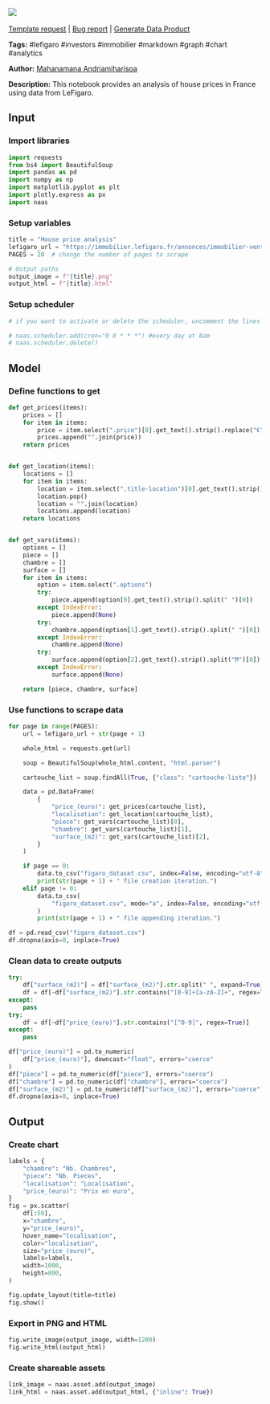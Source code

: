 <a href="https://app.naas.ai/user-redirect/naas/downloader?url=https://raw.githubusercontent.com/jupyter-naas/awesome-notebooks/master/LeFigaro/LeFigaro_House_Price_analysis.ipynb" target="_parent"><img src="https://naasai-public.s3.eu-west-3.amazonaws.com/Open_in_Naas_Lab.svg"/></a><br><br><a href="https://github.com/jupyter-naas/awesome-notebooks/issues/new?assignees=&labels=&template=template-request.md&title=Tool+-+Action+of+the+notebook+">Template request</a> | <a href="https://github.com/jupyter-naas/awesome-notebooks/issues/new?assignees=&labels=bug&template=bug_report.md&title=LeFigaro+-+House+Price+analysis:+Error+short+description">Bug report</a> | <a href="https://app.naas.ai/user-redirect/naas/downloader?url=https://raw.githubusercontent.com/jupyter-naas/awesome-notebooks/master/Naas/Naas_Start_data_product.ipynb" target="_parent">Generate Data Product</a>

**Tags:** #lefigaro #investors #immobilier #markdown #graph #chart #analytics

**Author:** [Mahanamana Andriamiharisoa](https://www.linkedin.com/in/mahanamana/)

**Description:** This notebook provides an analysis of house prices in France using data from LeFigaro.

## Input

### Import libraries


```python
import requests
from bs4 import BeautifulSoup
import pandas as pd
import numpy as np
import matplotlib.pyplot as plt
import plotly.express as px
import naas
```

### Setup variables


```python
title = "House price analysis"
lefigaro_url = "https://immobilier.lefigaro.fr/annonces/immobilier-vente-maison-paris.html?page="  # link can be changed but keep ?page= to ensure scraping
PAGES = 20  # change the number of pages to scrape

# Output paths
output_image = f"{title}.png"
output_html = f"{title}.html"
```

### Setup scheduler


```python
# if you want to activate or delete the scheduler, uncomment the lines below:

# naas.scheduler.add(cron="0 8 * * *") #every day at 8am
# naas.scheduler.delete()
```

## Model

### Define functions to get


```python
def get_prices(items):
    prices = []
    for item in items:
        price = item.select(".price")[0].get_text().strip().replace("€", "").split()
        prices.append("".join(price))
    return prices


def get_location(items):
    locations = []
    for item in items:
        location = item.select(".title-location")[0].get_text().strip().split(" ")
        location.pop()
        location = "".join(location)
        locations.append(location)
    return locations


def get_vars(items):
    options = []
    piece = []
    chambre = []
    surface = []
    for item in items:
        option = item.select(".options")
        try:
            piece.append(option[0].get_text().strip().split(" ")[0])
        except IndexError:
            piece.append(None)
        try:
            chambre.append(option[1].get_text().strip().split(" ")[0])
        except IndexError:
            chambre.append(None)
        try:
            surface.append(option[2].get_text().strip().split("M")[0])
        except IndexError:
            surface.append(None)

    return [piece, chambre, surface]
```

### Use functions to scrape data


```python
for page in range(PAGES):
    url = lefigaro_url + str(page + 1)

    whole_html = requests.get(url)

    soup = BeautifulSoup(whole_html.content, "html.parser")

    cartouche_list = soup.findAll(True, {"class": "cartouche-liste"})

    data = pd.DataFrame(
        {
            "price_(euro)": get_prices(cartouche_list),
            "localisation": get_location(cartouche_list),
            "piece": get_vars(cartouche_list)[0],
            "chambre": get_vars(cartouche_list)[1],
            "surface_(m2)": get_vars(cartouche_list)[2],
        }
    )

    if page == 0:
        data.to_csv("figaro_dataset.csv", index=False, encoding="utf-8")
        print(str(page + 1) + " file creation iteration.")
    elif page != 0:
        data.to_csv(
            "figaro_dataset.csv", mode="a", index=False, encoding="utf-8", header=False
        )
        print(str(page + 1) + " file appending iteration.")
```


```python
df = pd.read_csv("figaro_dataset.csv")
df.dropna(axis=0, inplace=True)
```

### Clean data to create outputs


```python
try:
    df["surface_(m2)"] = df["surface_(m2)"].str.split(" ", expand=True)[0]
    df = df[~df["surface_(m2)"].str.contains("[0-9]+[a-zA-Z]+", regex=True)]
except:
    pass
try:
    df = df[~df["price_(euro)"].str.contains("[^0-9]", regex=True)]
except:
    pass

df["price_(euro)"] = pd.to_numeric(
    df["price_(euro)"], downcast="float", errors="coerce"
)
df["piece"] = pd.to_numeric(df["piece"], errors="coerce")
df["chambre"] = pd.to_numeric(df["chambre"], errors="coerce")
df["surface_(m2)"] = pd.to_numeric(df["surface_(m2)"], errors="coerce")
df.dropna(axis=0, inplace=True)
```

## Output

### Create chart


```python
labels = {
    "chambre": "Nb. Chambres",
    "piece": "Nb. Pieces",
    "localisation": "Localisation",
    "price_(euro)": "Prix en euro",
}
fig = px.scatter(
    df[:50],
    x="chambre",
    y="price_(euro)",
    hover_name="localisation",
    color="localisation",
    size="price_(euro)",
    labels=labels,
    width=1000,
    height=800,
)

fig.update_layout(title=title)
fig.show()
```

### Export in PNG and HTML


```python
fig.write_image(output_image, width=1200)
fig.write_html(output_html)
```

### Create shareable assets


```python
link_image = naas.asset.add(output_image)
link_html = naas.asset.add(output_html, {"inline": True})
```
